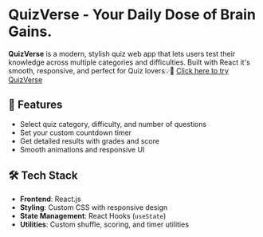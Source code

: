 # QuizVerse - Your Daily Dose of Brain Gains.

**QuizVerse** is a modern, stylish quiz web app that lets users test their knowledge across multiple categories and difficulties. Built with React it's smooth, responsive, and perfect for Quiz lovers💡🔗 [Click here to try QuizVerse](https://quiz-verse-nu.vercel.app/)

## 🚀 Features
-  Select quiz category, difficulty, and number of questions
-  Set your custom countdown timer
-  Get detailed results with grades and score
-  Smooth animations and responsive UI
  
## 🛠️ Tech Stack
- **Frontend**: React.js
- **Styling**: Custom CSS with responsive design
- **State Management**: React Hooks (`useState`)
- **Utilities**: Custom shuffle, scoring, and timer utilities
